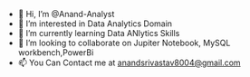 - 👋 Hi, I’m @Anand-Analyst
- 👀 I’m interested in Data Analytics Domain
- 🌱 I’m currently learning Data ANlytics Skills
- 💞️ I’m looking to collaborate on Jupiter Notebook, MySQL workbench,PowerBi
- 📫 You Can Contact me at anandsrivastav8004@gmail.com

<!---
Anand-Analyst/Anand-Analyst is a ✨ special ✨ repository because its `README.md` (this file) appears on your GitHub profile.
You can click the Preview link to take a look at your changes.
--->
